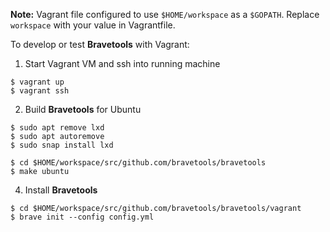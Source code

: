**Note:** Vagrant file configured to use `$HOME/workspace` as a `$GOPATH`. Replace `workspace` with your value in Vagrantfile.


To develop or test **Bravetools** with Vagrant:

1. Start Vagrant VM and ssh into running machine

```
$ vagrant up
$ vagrant ssh
```

2. Build **Bravetools** for Ubuntu

```
$ sudo apt remove lxd
$ sudo apt autoremove
$ sudo snap install lxd

$ cd $HOME/workspace/src/github.com/bravetools/bravetools
$ make ubuntu
```

4. Install **Bravetools** 

```
$ cd $HOME/workspace/src/github.com/bravetools/bravetools/vagrant
$ brave init --config config.yml
```
